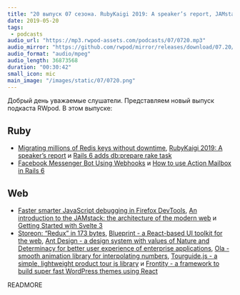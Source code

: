 ```yaml
---
title: "20 выпуск 07 сезона. RubyKaigi 2019: A speaker’s report, JAMstack, Svelte 3, Storeon, Blueprint, Ant Design, Ola и прочее"
date: 2019-05-20
tags:
 - podcasts
audio_url: "https://mp3.rwpod-assets.com/podcasts/07/0720.mp3"
audio_mirror: "https://github.com/rwpod/mirror/releases/download/07.20/0720.mp3"
audio_format: "audio/mpeg"
audio_length: 36873568
duration: "00:30:42"
small_icon: mic
main_image: "/images/static/07/0720.png"
---
```


Добрый день уважаемые слушатели. Представляем новый выпуск подкаста RWpod. В этом выпуске:

## Ruby

 - [Migrating millions of Redis keys without downtime](http://gustavocaso.github.io/2019/04/30/migrating-millions-of-redis-keys-without-downtime/), [RubyKaigi 2019: A speaker’s report](https://evilmartians.com/chronicles/rubykaigi-2019-a-speakers-report) и [Rails 6 adds db:prepare rake task](https://blog.saeloun.com/2019/04/11/rails-6-rails-db-prepare.html)
 - [Facebook Messenger Bot Using Webhooks](https://medium.com/driven-by-code/facebook-messenger-bot-using-webhooks-e481218ee7a2?sk=a222d7f59a18e65b32e466bb7ed8d4f1) и [How to use Action Mailbox in Rails 6](https://gorails.com/episodes/action-mailbox-rails-6)

## Web

 - [Faster smarter JavaScript debugging in Firefox DevTools](https://hacks.mozilla.org/2019/05/faster-smarter-javascript-debugging-in-firefox/), [An introduction to the JAMstack: the architecture of the modern web](https://medium.freecodecamp.org/an-introduction-to-the-jamstack-the-architecture-of-the-modern-web-c4a0d128d9ca) и [Getting Started with Svelte 3](https://alligator.io/svelte/getting-started-with-svelte/)
 - [Storeon: “Redux” in 173 bytes](https://evilmartians.com/chronicles/storeon-redux-in-173-bytes), [Blueprint - a React-based UI toolkit for the web](https://blueprintjs.com/), [Ant Design - a design system with values of Nature and Determinacy for better user experience of enterprise applications](https://ant.design/), [Ola - smooth animation library for interpolating numbers](https://github.com/franciscop/ola/), [Tourguide.js - a simple, lightweight product tour js library](https://github.com/LikaloLLC/tourguide.js) и [Frontity - a framework to build super fast WordPress themes using React](https://frontity.org/)

READMORE
